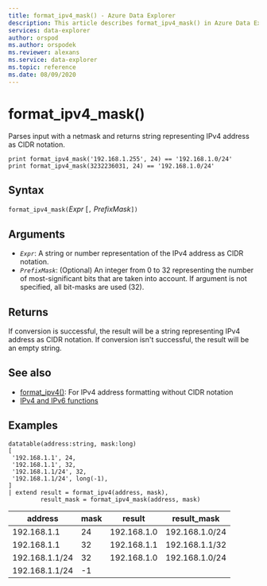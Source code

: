 ```yaml
---
title: format_ipv4_mask() - Azure Data Explorer
description: This article describes format_ipv4_mask() in Azure Data Explorer.
services: data-explorer
author: orspod
ms.author: orspodek
ms.reviewer: alexans
ms.service: data-explorer
ms.topic: reference
ms.date: 08/09/2020
---
```

# format_ipv4_mask()

Parses input with a netmask and returns string representing IPv4 address as CIDR notation.

```kusto
print format_ipv4_mask('192.168.1.255', 24) == '192.168.1.0/24'
print format_ipv4_mask(3232236031, 24) == '192.168.1.0/24'
```

## Syntax

`format_ipv4_mask(`*Expr* [`,` *PrefixMask*`])`

## Arguments

* *`Expr`*: A string or number representation of the IPv4 address as CIDR notation.
* *`PrefixMask`*: (Optional) An integer from 0 to 32 representing the number of most-significant bits that are taken into account. If argument is not specified, all bit-masks are used (32).

## Returns

If conversion is successful, the result will be a string representing IPv4 address as CIDR notation.
If conversion isn't successful, the result will be an empty string.

## See also

- [format_ipv4()](format-ipv4function.md): For IPv4 address formatting without CIDR notation
- [IPv4 and IPv6 functions](scalarfunctions.md#IPv4-IPv6-functions)

## Examples

<!-- csl: https://help.kusto.windows.net/Samples -->
```kusto
datatable(address:string, mask:long)
[
 '192.168.1.1', 24,          
 '192.168.1.1', 32,          
 '192.168.1.1/24', 32,       
 '192.168.1.1/24', long(-1), 
]
| extend result = format_ipv4(address, mask), 
         result_mask = format_ipv4_mask(address, mask)
```

|address|mask|result|result_mask|
|---|---|---|---|
|192.168.1.1|24|192.168.1.0|192.168.1.0/24|
|192.168.1.1|32|192.168.1.1|192.168.1.1/32|
|192.168.1.1/24|32|192.168.1.0|192.168.1.0/24|
|192.168.1.1/24|-1|||
